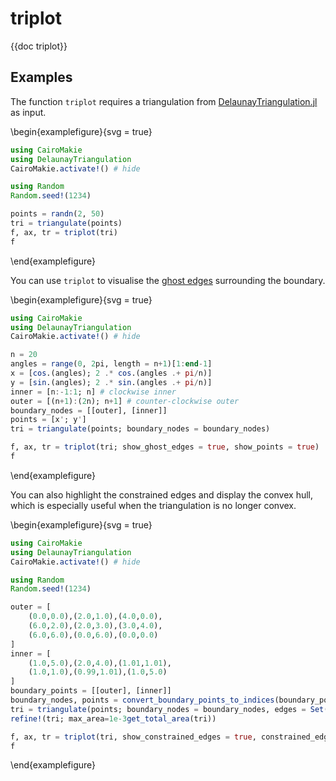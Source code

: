# triplot 

{{doc triplot}}

## Examples 

The function `triplot` requires a triangulation from [DelaunayTriangulation.jl](https://github.com/DanielVandH/DelaunayTriangulation.jl) as input. 

\begin{examplefigure}{svg = true}
```julia
using CairoMakie 
using DelaunayTriangulation
CairoMakie.activate!() # hide 

using Random 
Random.seed!(1234)

points = randn(2, 50)
tri = triangulate(points)
f, ax, tr = triplot(tri)
f
```
\end{examplefigure}

You can use `triplot` to visualise the [ghost edges](https://danielvandh.github.io/DelaunayTriangulation.jl/stable/boundary_handling/#Ghost-Triangles) surrounding the boundary.

\begin{examplefigure}{svg = true}
```julia 
using CairoMakie
using DelaunayTriangulation
CairoMakie.activate!() # hide 

n = 20
angles = range(0, 2pi, length = n+1)[1:end-1]
x = [cos.(angles); 2 .* cos.(angles .+ pi/n)]
y = [sin.(angles); 2 .* sin.(angles .+ pi/n)]
inner = [n:-1:1; n] # clockwise inner 
outer = [(n+1):(2n); n+1] # counter-clockwise outer
boundary_nodes = [[outer], [inner]]
points = [x'; y']
tri = triangulate(points; boundary_nodes = boundary_nodes)

f, ax, tr = triplot(tri; show_ghost_edges = true, show_points = true)
f
```
\end{examplefigure}

You can also highlight the constrained edges and display the convex hull, which is especially useful when the triangulation is no longer convex.

\begin{examplefigure}{svg = true}
```julia
using CairoMakie
using DelaunayTriangulation
CairoMakie.activate!() # hide 

using Random
Random.seed!(1234)

outer = [
    (0.0,0.0),(2.0,1.0),(4.0,0.0),
    (6.0,2.0),(2.0,3.0),(3.0,4.0),
    (6.0,6.0),(0.0,6.0),(0.0,0.0)
]
inner = [
    (1.0,5.0),(2.0,4.0),(1.01,1.01),
    (1.0,1.0),(0.99,1.01),(1.0,5.0)
]
boundary_points = [[outer], [inner]]
boundary_nodes, points = convert_boundary_points_to_indices(boundary_points)
tri = triangulate(points; boundary_nodes = boundary_nodes, edges = Set(((1, 9),)))
refine!(tri; max_area=1e-3get_total_area(tri))

f, ax, tr = triplot(tri, show_constrained_edges = true, constrained_edge_linewidth = 4, show_convex_hull = true)
f
```
\end{examplefigure}